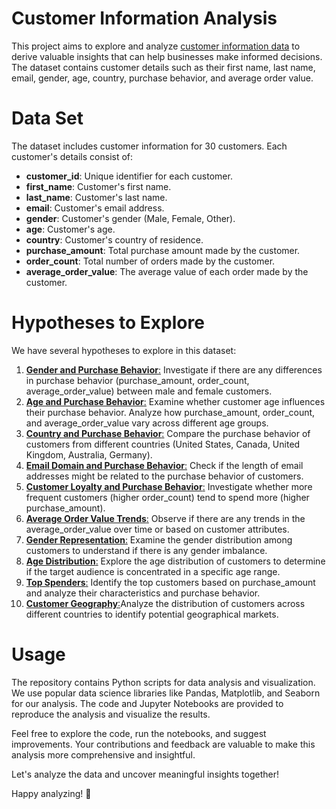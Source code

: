 # Customer Information Analysis
 This project aims to explore and analyze [customer information data](customers.csv) to derive valuable insights that can help businesses make informed decisions. The dataset contains customer details such as their first name, last name, email, gender, age, country, purchase behavior, and average order value.

# Data Set
The dataset includes customer information for 30 customers. Each customer's details consist of:
* **customer_id**: Unique identifier for each customer.
* **first_name**: Customer's first name.
* **last_name**: Customer's last name.
* **email**: Customer's email address.
* **gender**: Customer's gender (Male, Female, Other).
* **age**: Customer's age.
* **country**: Customer's country of residence.
* **purchase_amount**: Total purchase amount made by the customer.
* **order_count**: Total number of orders made by the customer.
* **average_order_value**: The average value of each order made by the customer.

 # Hypotheses to Explore
We have several hypotheses to explore in this dataset:
1. [**Gender and Purchase Behavior**:](gender_purchase_behavior.ipynb) Investigate if there are any differences in purchase behavior (purchase_amount, order_count, average_order_value) between male and female customers.
2. [**Age and Purchase Behavior**:](age_purchase_behavior.ipynb) Examine whether customer age influences their purchase behavior. Analyze how purchase_amount, order_count, and average_order_value vary across different age groups.
3. [**Country and Purchase Behavior**:](country_purchase_behavior.ipynb) Compare the purchase behavior of customers from different countries (United States, Canada, United Kingdom, Australia, Germany).
4. [**Email Domain and Purchase Behavior**:](email_domain_purchase_behavior.ipynb) Check if the length of email addresses might be related to the purchase behavior of customers.
5. [**Customer Loyalty and Purchase Behavior**:](customer_loyalty_purchase_behavior.ipynb) Investigate whether more frequent customers (higher order_count) tend to spend more (higher purchase_amount).
6. [**Average Order Value Trends**:](avg_order_value_trends.ipynb) Observe if there are any trends in the average_order_value over time or based on customer attributes.
7. [**Gender Representation**:](gender_representation.ipynb) Examine the gender distribution among customers to understand if there is any gender imbalance.
8. [**Age Distribution**:](age_distribution.ipynb) Explore the age distribution of customers to determine if the target audience is concentrated in a specific age range.
9. [**Top Spenders**:](top_spenders.ipynb) Identify the top customers based on purchase_amount and analyze their characteristics and purchase behavior.
10. [**Customer Geography**:](customer_geography.ipynb)Analyze the distribution of customers across different countries to identify potential geographical markets.

# Usage

The repository contains Python scripts for data analysis and visualization. We use popular data science libraries like Pandas, Matplotlib, and Seaborn for our analysis. The code and Jupyter Notebooks are provided to reproduce the analysis and visualize the results.

Feel free to explore the code, run the notebooks, and suggest improvements. Your contributions and feedback are valuable to make this analysis more comprehensive and insightful.

Let's analyze the data and uncover meaningful insights together!

Happy analyzing! 🚀





